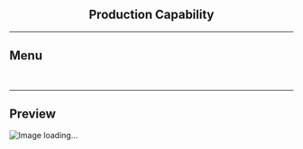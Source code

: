 <h2 align="center">Production Capability</h2>

----

## Menu
<!--
* [4.1.游戏生产](4.1.游戏生产.md)
  * [4.1.1.数字内容生产](4.1.1.数字内容生产.md)
  * [⭕ 4.1.2.AI助力游戏生产](4.1.2.AI助力游戏生产.md)
  * [4.1.3.引擎的基本功能系统](4.1.3.引擎的基本功能系统.md)
  * [4.1.4.引擎的其它系统](4.1.4.引擎的其它系统.md)
* [4.2.工具开发](4.2.工具开发.md)
  * [4.2.1.编辑器开发](4.2.1.编辑器开发.md)
  * [4.2.2.工具开发与应用](4.2.2.工具开发与应用.md)
  * [4.2.3.游戏数据文件](4.2.3.游戏数据文件.md)
* [4.3.技术中台](4.3.技术中台.md)
  * [4.3.1.快速开发框架](4.3.1.快速开发框架.md)
  * [4.3.2.技术支持](4.3.2.技术支持.md)
  * [4.3.3.DevOps](4.3.3.DevOps.md)
-->
<br/>

----


## Preview
![Image loading...](../../overview/4.Production%20Capability.png)



